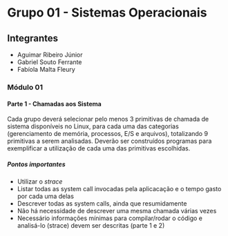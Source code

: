 # Grupo 01 - Sistemas Operacionais

## Integrantes

- Aguimar Ribeiro Júnior
- Gabriel Souto Ferrante
- Fabíola Malta Fleury

### Módulo 01

#### **Parte 1 - Chamadas aos Sistema**
Cada grupo deverá selecionar pelo menos 3 primitivas de chamada de sistema disponíveis no Linux, para cada uma das categorias (gerenciamento de memória, processos, E/S e arquivos), totalizando 9 primitivas a serem analisadas. Deverão ser construídos programas para exemplificar a utilização de cada uma das primitivas escolhidas.

##### Pontos importantes
- Utilizar o *strace*
- Listar todas as system call invocadas pela aplicacação e o tempo gasto por cada uma delas
- Descrever todas as system calls, ainda que resumidamente
- Não há necessidade de descrever uma mesma chamada várias vezes
- Necessário informações mínimas para compilar/rodar o código e analisá-lo (strace) devem ser descritas (parte 1 e 2)
